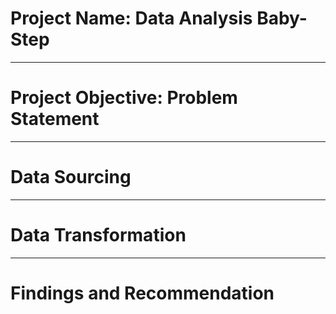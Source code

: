 # Project Name: Data Analysis Baby-Step

---------
# Project Objective: Problem Statement


---------
# Data Sourcing


----------
# Data Transformation


----------
# Findings and Recommendation
